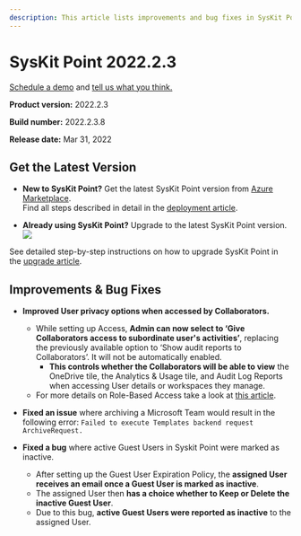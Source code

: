 ```yaml
---
description: This article lists improvements and bug fixes in SysKit Point version 2022.2.3
--- 
```


# SysKit Point 2022.2.3

[Schedule a demo](https://www.syskit.com/products/point/request-a-demo/) and [tell us what you think.](https://www.syskit.com/company/contact-us/)

**Product version:** 2022.2.3

**Build number:** 2022.2.3.8

**Release date:** Mar 31, 2022

## Get the Latest Version

* **New to SysKit Point?** Get the latest SysKit Point version from [Azure Marketplace](https://azuremarketplace.microsoft.com/en-us/marketplace/apps/syskitltd.syskit_point).<br/>
    Find all steps described in detail in the [deployment article](../installation/deploy-syskit-point.md).
    
* **Already using SysKit Point?** Upgrade to the latest SysKit Point version. <br/>
[![](https://aka.ms/deploytoazurebutton)](https://portal.azure.com/#create/Microsoft.Template/uri/https%3A%2F%2Fsyskitassetsstorage.blob.core.windows.net%2Fpoint%2FUpdateFilesARM%2FPointUpdateTemplate.json)

See detailed step-by-step instructions on how to upgrade SysKit Point in the [upgrade article](../installation/upgrade-syskit-point.md).

## Improvements & Bug Fixes

* **Improved User privacy options when accessed by Collaborators.** 
  *	While setting up Access, **Admin can now select to ‘Give Collaborators access to subordinate user's activities’**, replacing the previously available option to ‘Show audit reports to Collaborators’. It will not be automatically enabled.
    * **This controls whether the Collaborators will be able to view** the OneDrive tile, the Analytics & Usage tile, and Audit Log Reports when accessing User details or workspaces they manage. 
  * For more details on Role-Based Access take a look at [this article](../configuration/enable-role-based-access.md).

* **Fixed an issue** where archiving a Microsoft Team would result in the following error: `Failed to execute Templates backend request ArchiveRequest.`

* **Fixed a bug** where active Guest Users in Syskit Point were marked as inactive.
  * After setting up the Guest User Expiration Policy, the **assigned User receives an email once a Guest User is marked as inactive**. 
  * The assigned User then **has a choice whether to Keep or Delete the inactive Guest User**.
  * Due to this bug, **active Guest Users were reported as inactive** to the assigned User. 

